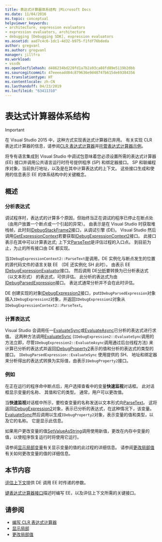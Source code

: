 ```yaml
---
title: 表达式计算器体系结构 |Microsoft Docs
ms.date: 11/04/2016
ms.topic: conceptual
helpviewer_keywords:
- architecture, expression evaluators
- expression evaluators, architecture
- debugging [Debugging SDK], expression evaluators
ms.assetid: aad7c4c6-1dc1-4d32-b975-f1fdf76bdeda
author: gregvanl
ms.author: gregvanl
manager: jillfra
ms.workload:
- vssdk
ms.openlocfilehash: d486234bd220fd1a7b2a93ca88fd89e5119b2dbb
ms.sourcegitcommit: 47eeeeadd84c879636e9d48747b615de69384356
ms.translationtype: HT
ms.contentlocale: zh-CN
ms.lasthandoff: 04/23/2019
ms.locfileid: "63411310"
---
```

# <a name="expression-evaluator-architecture"></a>表达式计算器体系结构
> [!IMPORTANT]
> 在 Visual Studio 2015 中，这种方式实现表达式计算器已弃用。 有关实现 CLR 表达式计算器的信息，请参阅[CLR 表达式计算器](https://github.com/Microsoft/ConcordExtensibilitySamples/wiki/CLR-Expression-Evaluators)并[托管表达式计算器示例](https://github.com/Microsoft/ConcordExtensibilitySamples/wiki/Managed-Expression-Evaluator-Sample)。

 将专有语言集成到 Visual Studio 中调试包意味着您必须设置所需的表达式计算器 (EE) 接口并调用公共语言运行时符号提供程序 (SP) 和绑定器接口。 SP 和联编程序对象，当前执行地址，以及是在其中计算表达式的上下文。 这些接口生成和使用的信息表示 EE 的体系结构中的关键概念。

## <a name="overview"></a>概述

### <a name="parse-the-expression"></a>分析表达式
 调试程序时，表达式的计算多个原因，但始终当正在调试的程序已停止在断点处 （由用户放置一个断点或一个引起的异常）。 由表示是在 Visual Studio 时获取堆栈帧，此时刻[IDebugStackFrame2](../../extensibility/debugger/reference/idebugstackframe2.md)接口，从调试引擎 (DE)。 Visual Studio 然后调用[GetExpressionContext](../../extensibility/debugger/reference/idebugstackframe2-getexpressioncontext.md)若要获取[IDebugExpressionContext2](../../extensibility/debugger/reference/idebugexpressioncontext2.md)接口。 此接口表示在其中可以计算表达式; 上下文[ParseText](../../extensibility/debugger/reference/idebugexpressioncontext2-parsetext.md)是评估过程的入口点。 到目前为止，为止的所有接口由 DE 都实现。

 当`IDebugExpressionContext2::ParseText`是调用，DE 实例化与断点发生的位置的源代码文件的语言关联 EE （DE 还实例化 SH 此时）。 由表示 EE [IDebugExpressionEvaluator](../../extensibility/debugger/reference/idebugexpressionevaluator.md)接口。 然后调用 DE[分析](../../extensibility/debugger/reference/idebugexpressionevaluator-parse.md)要转换为已分析表达式 （以文本形式） 的表达式，可供评估。 此分析的表达式为由[IDebugParsedExpression](../../extensibility/debugger/reference/idebugparsedexpression.md)接口。 表达式通常分析并不会在此时评估。

 DE 创建实现的对象[IDebugExpression2](../../extensibility/debugger/reference/idebugexpression2.md)接口，put`IDebugParsedExpression`对象插入`IDebugExpression2`对象，并返回`IDebugExpression2`对象从`IDebugExpressionContext2::ParseText`。

### <a name="evaluate-the-expression"></a>计算表达式
 Visual Studio 会调用任一[EvaluateSync](../../extensibility/debugger/reference/idebugexpression2-evaluatesync.md)或[EvaluateAsync](../../extensibility/debugger/reference/idebugexpression2-evaluateasync.md)已分析的表达式进行求值。 这两种方法调用[EvaluateSync](../../extensibility/debugger/reference/idebugparsedexpression-evaluatesync.md) (`IDebugExpression2::EvaluateSync`调用的方法立即，尽管`IDebugExpression2::EvaluateAsync`调用通过后台线程方法) 来计算已分析的表达式并返回[IDebugProperty2](../../extensibility/debugger/reference/idebugproperty2.md)表示的值和分析的表达式的类型的接口。 `IDebugParsedExpression::EvaluateSync` 使用提供的 SH、 地址和绑定器来分析得出的表达式转换为实际值，由表示`IDebugProperty2`接口。

### <a name="for-example"></a>例如
 在正在运行的程序命中断点后，用户选择查看中的变量**快速监视**对话框。 此对话框显示变量的名称、 其值和它的类型。 通常，用户可以更改值。

 当**快速监视**对话框中所示，要检查变量的名称发送以文本形式向[ParseText](../../extensibility/debugger/reference/idebugexpressioncontext2-parsetext.md)。 这将返回[IDebugExpression2](../../extensibility/debugger/reference/idebugexpression2.md)对象，表示已分析的表达式，在这种情况下，该变量。 [EvaluateSync](../../extensibility/debugger/reference/idebugexpression2-evaluatesync.md)然后调用以生成`IDebugProperty2`对象，表示变量的值和类型，以及它的名称。 它是显示此信息。

 如果用户更改变量的值[SetValueAsString](../../extensibility/debugger/reference/idebugproperty2-setvalueasstring.md)调用使用新值，更改在内存中变量的值，以使程序恢复运行时将使用它运行。

 请参阅[显示局部变量](../../extensibility/debugger/displaying-locals.md)有关显示变量的值的此过程的详细信息。 请参阅[更改局部值](../../extensibility/debugger/changing-the-value-of-a-local.md)有关如何更改变量的值的详细信息。

## <a name="in-this-section"></a>本节内容
 [评估上下文](../../extensibility/debugger/evaluation-context.md)提供 DE 调用 EE 时传递的参数。

 [键表达式计算器接口](../../extensibility/debugger/key-expression-evaluator-interfaces.md)描述时编写 EE，以及评估上下文所需的关键接口。

## <a name="see-also"></a>请参阅
- [编写 CLR 表达式计算器](../../extensibility/debugger/writing-a-common-language-runtime-expression-evaluator.md)
- [显示局部](../../extensibility/debugger/displaying-locals.md)
- [更改局部值](../../extensibility/debugger/changing-the-value-of-a-local.md)